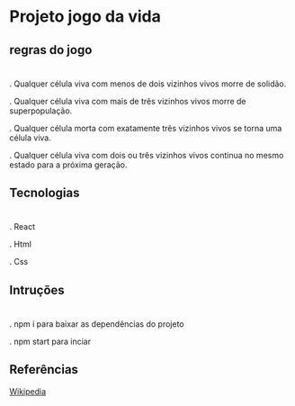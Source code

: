 # Projeto jogo da vida


## regras do jogo

#

. Qualquer célula viva com menos de dois vizinhos vivos morre de solidão.

. Qualquer célula viva com mais de três vizinhos vivos morre de superpopulação.

. Qualquer célula morta com exatamente três vizinhos vivos se torna uma célula viva.

. Qualquer célula viva com dois ou três vizinhos vivos continua no mesmo estado para a próxima geração.

## Tecnologias

#

. React

. Html

. Css

## Intruções

  #

. npm i para baixar as dependências do projeto

. npm start para inciar

## Referências
   
 



[Wikipedia](https://en.wikipedia.org/wiki/Conway%27s_Game_of_Life)


